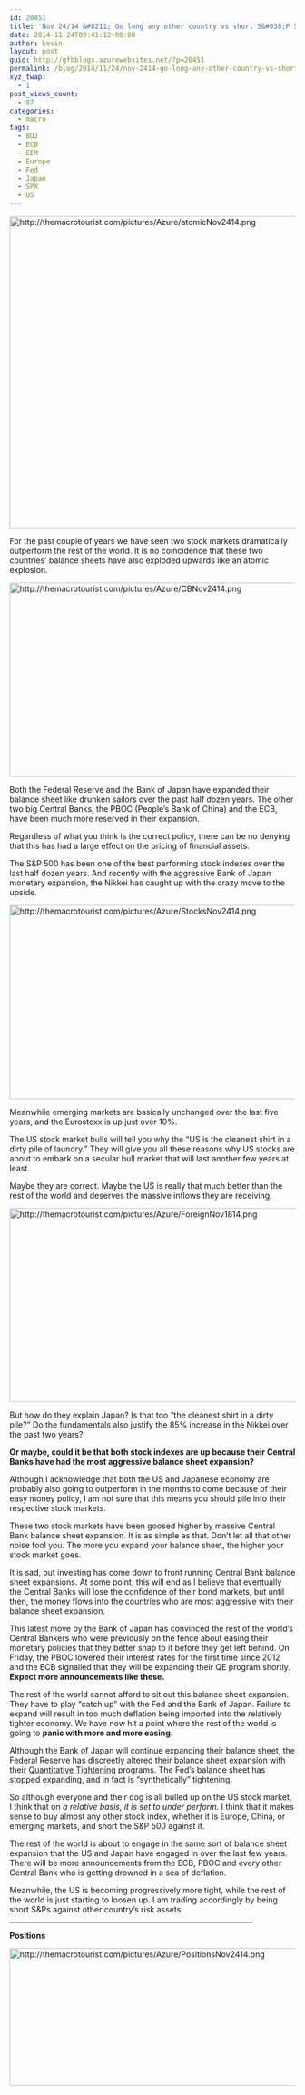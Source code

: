 ```yaml
---
id: 20451
title: 'Nov 24/14 &#8211; Go long any other country vs short S&#038;P 500'
date: 2014-11-24T09:41:12+00:00
author: kevin
layout: post
guid: http://gfbblogs.azurewebsites.net/?p=20451
permalink: /blog/2014/11/24/nov-2414-go-long-any-other-country-vs-short-sp-500/
xyz_twap:
  - 1
post_views_count:
  - 87
categories:
  - macro
tags:
  - BOJ
  - ECB
  - EEM
  - Europe
  - Fed
  - Japan
  - SPX
  - US
---
```


  <img src="http://themacrotourist.com/pictures/Azure/atomicNov2414.png" style="margin:30px atuo;display:block;" alt="http://themacrotourist.com/pictures/Azure/atomicNov2414.png" width="600" height="550">

For the past couple of years we have seen two stock markets dramatically outperform the rest of the world. It is no coincidence that these two countries&#8217; balance sheets have also exploded upwards like an atomic explosion. 


  <img src="http://themacrotourist.com/pictures/Azure/CBNov2414.png" style="margin:30px atuo;display:block;" alt="http://themacrotourist.com/pictures/Azure/CBNov2414.png" width="600" height="342">

Both the Federal Reserve and the Bank of Japan have expanded their balance sheet like drunken sailors over the past half dozen years. The other two big Central Banks, the PBOC (People&#8217;s Bank of China) and the ECB, have been much more reserved in their expansion. 

Regardless of what you think is the correct policy, there can be no denying that this has had a large effect on the pricing of financial assets.

The S&P 500 has been one of the best performing stock indexes over the last half dozen years. And recently with the aggressive Bank of Japan monetary expansion, the Nikkei has caught up with the crazy move to the upside.


  <img src="http://themacrotourist.com/pictures/Azure/StocksNov2414.png" style="margin:30px atuo;display:block;" alt="http://themacrotourist.com/pictures/Azure/StocksNov2414.png" width="600" height="342">

Meanwhile emerging markets are basically unchanged over the last five years, and the Eurostoxx is up just over 10%.

The US stock market bulls will tell you why the &#8220;US is the cleanest shirt in a dirty pile of laundry.&#8221; They will give you all these reasons why US stocks are about to embark on a secular bull market that will last another few years at least. 

Maybe they are correct. Maybe the US is really that much better than the rest of the world and deserves the massive inflows they are receiving.


  <img src="http://themacrotourist.com/pictures/Azure/ForeignNov1814.png" style="margin:30px atuo;display:block;" alt="http://themacrotourist.com/pictures/Azure/ForeignNov1814.png" width="600" height="342">

But how do they explain Japan? Is that too &#8220;the cleanest shirt in a dirty pile?&#8221; Do the fundamentals also justify the 85% increase in the Nikkei over the past two years? 

**Or maybe, could it be that both stock indexes are up because their Central Banks have had the most aggressive balance sheet expansion?** 

Although I acknowledge that both the US and Japanese economy are probably also going to outperform in the months to come because of their easy money policy, I am not sure that this means you should pile into their respective stock markets.

These two stock markets have been goosed higher by massive Central Bank balance sheet expansion. It is as simple as that. Don&#8217;t let all that other noise fool you. The more you expand your balance sheet, the higher your stock market goes. 

It is sad, but investing has come down to front running Central Bank balance sheet expansions. At some point, this will end as I believe that eventually the Central Banks will lose the confidence of their bond markets, but until then, the money flows into the countries who are most aggressive with their balance sheet expansion.

This latest move by the Bank of Japan has convinced the rest of the world&#8217;s Central Bankers who were previously on the fence about easing their monetary policies that they better snap to it before they get left behind. On Friday, the PBOC lowered their interest rates for the first time since 2012 and the ECB signalled that they will be expanding their QE program shortly. **Expect more announcements like these.**

The rest of the world cannot afford to sit out this balance sheet expansion. They have to play &#8220;catch up&#8221; with the Fed and the Bank of Japan. Failure to expand will result in too much deflation being imported into the relatively tighter economy. We have now hit a point where the rest of the world is going to **panic with more and more easing.**

Although the Bank of Japan will continue expanding their balance sheet, the Federal Reserve has discreetly altered their balance sheet expansion with their [Quantitative Tightening](http://gfbblogs.azurewebsites.net/blog/2014/11/19/nov-1914-quantitative-tightening/) programs. The Fed&#8217;s balance sheet has stopped expanding, and in fact is &#8220;synthetically&#8221; tightening.

So although everyone and their dog is all bulled up on the US stock market, I think that on _a relative basis, it is set to under perform._ I think that it makes sense to buy almost any other stock index, whether it is Europe, China, or emerging markets, and short the S&P 500 against it. 

The rest of the world is about to engage in the same sort of balance sheet expansion that the US and Japan have engaged in over the last few years. There will be more announcements from the ECB, PBOC and every other Central Bank who is getting drowned in a sea of deflation.

Meanwhile, the US is becoming progressively more tight, while the rest of the world is just starting to loosen up. I am trading accordingly by being short S&Ps against other country&#8217;s risk assets.

<hr size="3" width="85%" />

**Positions**


  <img src="http://themacrotourist.com/pictures/Azure/PositionsNov2414.png" style="margin:30px atuo;display:block;" alt="http://themacrotourist.com/pictures/Azure/PositionsNov2414.png" width="600" height="242"></p>